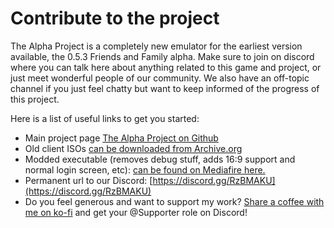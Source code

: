 # Contribute to the project

The Alpha Project is a completely new emulator for the earliest version available, the 0.5.3 Friends and Family alpha.
Make sure to join on discord where you can talk here about anything related to this game and project, or just meet wonderful people of our community.
We also have an off-topic channel if you just feel chatty but want to keep informed of the progress of this project.

Here is a list of useful links to get you started:

* Main project page [The Alpha Project on Github](https://github.com/The-Alpha-Project)
* Old client ISOs [can be downloaded from Archive.org](https://archive.org/download/World_of_Warcraft_Client_and_Installation_Archive/ISO/)
* Modded executable (removes debug stuff, adds 16:9 support and normal login screen, etc): [can be found on Mediafire here.](https://www.mediafire.com/file/wjbk1ovyyb6ry7l/Mods.zip/file)
* Permanent url to our Discord: [https://discord.gg/RzBMAKU](https://discord.gg/RzBMAKU)
* Do you feel generous and want to support my work? [Share a coffee with me on ko-fi](https://ko-fi.com/grender) and get your @Supporter role on Discord!